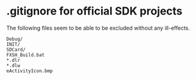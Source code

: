 # .gitignore for official SDK projects

The following files seem to be able to be excluded without any ill-effects.

```
Debug/
INIT/
SDCard/
FXSH_Build.bat
*.dlr
*.dlw
eActivityIcon.bmp
```
